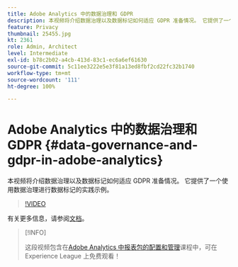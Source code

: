 ```yaml
---
title: Adobe Analytics 中的数据治理和 GDPR
description: 本视频将介绍数据治理以及数据标记如何适应 GDPR 准备情况。 它提供了一个使用数据治理进行数据标记的实践示例。
feature: Privacy
thumbnail: 25455.jpg
kt: 2361
role: Admin, Architect
level: Intermediate
exl-id: b78c2b02-a4cb-413d-83c1-ec6a6ef61630
source-git-commit: 5c11ee3222e5e3f81a13ed8fbf2cd22fc32b1740
workflow-type: tm+mt
source-wordcount: '111'
ht-degree: 100%

---
```


# Adobe Analytics 中的数据治理和 GDPR {#data-governance-and-gdpr-in-adobe-analytics}

本视频将介绍数据治理以及数据标记如何适应 GDPR 准备情况。 它提供了一个使用数据治理进行数据标记的实践示例。

>[!VIDEO](https://video.tv.adobe.com/v/25455/?quality=12)

有关更多信息，请参阅[文档](https://experienceleague.adobe.com/docs/analytics/admin/data-governance/an-gdpr-overview.html?lang=zh-Hans)。

>[!INFO]
>
> 这段视频包含在[Adobe Analytics 中报表包的配置和管理](https://experienceleague.adobe.com/?recommended=Analytics-A-1-2021.1.administration)课程中，可在 Experience League 上免费观看！